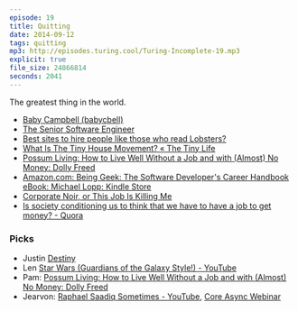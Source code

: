 ```yaml
---
episode: 19
title: Quitting
date: 2014-09-12
tags: quitting
mp3: http://episodes.turing.cool/Turing-Incomplete-19.mp3
explicit: true
file_size: 24866814
seconds: 2041
---
```

The greatest thing in the world.

* [Baby Campbell (babycbell)](https://twitter.com/babycbell)
* [The Senior Software Engineer](http://theseniorsoftwareengineer.com/)
* [Best sites to hire people like those who read Lobsters?](https://lobste.rs/s/if7nqm/best_sites_to_hire_people_like_those_who_read_lobsters/comments/cjuyzu#c_cjuyzu)
* [What Is The Tiny House Movement? « The Tiny Life](http://thetinylife.com/what-is-the-tiny-house-movement/)
* [Possum Living: How to Live Well Without a Job and with (Almost) No Money: Dolly Freed](http://www.amazon.com/Possum-Living-Without-Almost-Money/dp/0982053932)
* [Amazon.com: Being Geek: The Software Developer's Career Handbook eBook: Michael Lopp: Kindle Store](http://www.amazon.com/Being-Geek-Software-Developers-Handbook-ebook/dp/B003XDUCEU/ref=tmm_kin_swatch_0?_encoding=UTF8&sr=&qid=)
* [Corporate Noir, or This Job Is Killing Me](http://lareviewofbooks.org/essay/corporate-noir-job-killing)
* [Is society conditioning us to think that we have to have a job to get money? - Quora](http://www.quora.com/Is-society-conditioning-us-to-think-that-we-have-to-have-a-job-to-get-money)

### Picks

* Justin [Destiny](http://www.destinythegame.com/)
* Len [Star Wars (Guardians of the Galaxy Style!) - YouTube](https://www.youtube.com/watch?v=TLyNMSkTiGg)
* Pam: [Possum Living: How to Live Well Without a Job and with (Almost) No Money: Dolly Freed](http://www.amazon.com/Possum-Living-Without-Almost-Money/dp/0982053932)
* Jearvon: [Raphael Saadiq Sometimes - YouTube](https://www.youtube.com/watch?v=OGKI9s23O2E), [Core Async Webinar](http://go.cognitect.com/core_async_webinar_recording)
